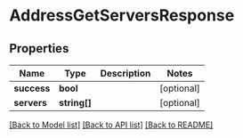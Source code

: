 # AddressGetServersResponse

## Properties
Name | Type | Description | Notes
------------ | ------------- | ------------- | -------------
**success** | **bool** |  | [optional] 
**servers** | **string[]** |  | [optional] 

[[Back to Model list]](../README.md#documentation-for-models) [[Back to API list]](../README.md#documentation-for-api-endpoints) [[Back to README]](../README.md)


